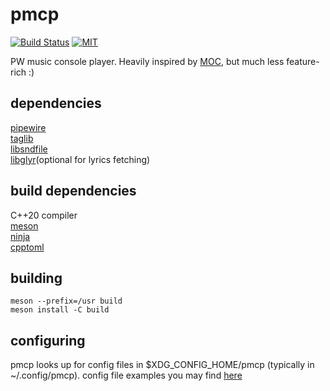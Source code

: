 # pmcp

[![Build Status](https://img.shields.io/github/actions/workflow/status/okeri/pmcp/ci.yml?branch=master)](https://github.com/okeri/pmcp/actions) [![MIT](https://img.shields.io/badge/license-MIT-blue.svg)](./LICENSE)

PW music console player.
Heavily inspired by [MOC](http://moc.daper.net), but much less feature-rich :)

## dependencies
[pipewire](https://pipewire.org)  
[taglib](https://taglib.org)  
[libsndfile](https://libsndfile.github.io/libsndfile)  
[libglyr](https://github.com/sahib/glyr)(optional for lyrics fetching)  


## build dependencies
C++20 compiler  
[meson](https://mesonbuild.com)  
[ninja](https://ninja-build.org)  
[cpptoml](https://github.com/skystrife/cpptoml)  

## building
```console
meson --prefix=/usr build
meson install -C build
```

## configuring
pmcp looks up for config files in $XDG_CONFIG_HOME/pmcp (typically in ~/.config/pmcp).
config file examples you may find [here](https://github.com/okeri/pmcp/tree/master/share)

